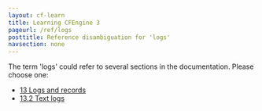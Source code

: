 ```yaml
---
layout: cf-learn
title: Learning CFEngine 3
pageurl: /ref/logs
posttitle: Reference disambiguation for 'logs'
navsection: none
---
```


The term 'logs' could refer to several sections in the documentation. Please choose one:

- [13 Logs and records](https://cfengine.com/manuals/cf3-reference.html#Logs-and-records)
- [13\.2 Text logs](https://cfengine.com/manuals/cf3-reference.html#Text-logs)
